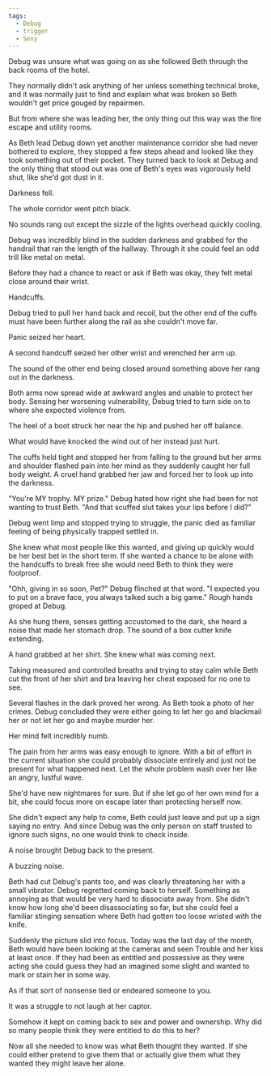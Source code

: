 ```yaml
---
tags:
  - Debug
  - trigger
  - Sexy
---
```

Debug was unsure what was going on as she followed Beth through the back rooms of the hotel. 

They normally didn't ask anything of her unless something technical broke, and it was normally just to find and explain what was broken so Beth wouldn't get price gouged by repairmen. 

But from where she was leading her, the only thing out this way was the fire escape and utility rooms.

As Beth lead Debug down yet another maintenance corridor she had never bothered to explore, they stopped a few steps ahead and looked like they took something out of their pocket. They turned back to look at Debug and the only thing that stood out was one of Beth's eyes was vigorously held shut, like she'd got dust in it.

Darkness fell.

The whole corridor went pitch black.

No sounds rang out except the sizzle of the lights overhead quickly cooling.

Debug was incredibly blind in the sudden darkness and grabbed for the handrail that ran the length of the hallway. Through it she could feel an odd trill like metal on metal.

Before they had a chance to react or ask if Beth was okay, they felt metal close around their wrist.

Handcuffs.

Debug tried to pull her hand back and recoil, but the other end of the cuffs must have been further along the rail as she couldn't move far.

Panic seized her heart.

A second handcuff seized her other wrist and wrenched her arm up.

The sound of the other end being closed around something above her rang out in the darkness.

Both arms now spread wide at awkward angles and unable to protect her body. Sensing her worsening vulnerability, Debug tried to turn side on to where she expected violence from.

The heel of a boot struck her near the hip and pushed her off balance. 

What would have knocked the wind out of her instead just hurt.

The cuffs held tight and stopped her from falling to the ground but her arms and shoulder flashed pain into her mind as they suddenly caught her full body weight. A cruel hand grabbed her jaw and forced her to look up into the darkness. 

"You're MY trophy. MY prize." Debug hated how right she had been for not wanting to trust Beth. "And that scuffed slut takes your lips before I did?"

Debug went limp and stopped trying to struggle, the panic died as familiar feeling of being physically trapped settled in. 

She knew what most people like this wanted, and giving up quickly would be her best bet in the short term. If she wanted a chance to be alone with the handcuffs to break free she would need Beth to think they were foolproof.

"Ohh, giving in so soon, Pet?" Debug flinched at that word. "I expected you to put on a brave face, you always talked such a big game." Rough hands groped at Debug.

As she hung there, senses getting accustomed to the dark, she heard a noise that made her stomach drop. The sound of a box cutter knife extending.

A hand grabbed at her shirt. She knew what was coming next.

Taking measured and controlled breaths and trying to stay calm while Beth cut the front of her shirt and bra leaving her chest exposed for no one to see.

Several flashes in the dark proved her wrong. As Beth took a photo of her crimes. Debug concluded they were either going to let her go and blackmail her or not let her go and maybe murder her. 

Her mind felt incredibly numb.

The pain from her arms was easy enough to ignore. With a bit of effort in the current situation she could probably dissociate entirely and just not be present for what happened next. Let the whole problem wash over her like an angry, lustful wave.

She'd have new nightmares for sure. But if she let go of her own mind for a bit, she could focus more on escape later than protecting herself now.

She didn't expect any help to come, Beth could just leave and put up a sign saying no entry. And since Debug was the only person on staff trusted to ignore such signs, no one would think to check inside.

A noise brought Debug back to the present. 

A buzzing noise.

Beth had cut Debug's pants too, and was clearly threatening her with a small vibrator. Debug regretted coming back to herself. Something as annoying as that would be very hard to dissociate away from. She didn't know how long she'd been disassociating so far, but she could feel a familiar stinging sensation where Beth had gotten too loose wristed with the knife.

Suddenly the picture slid into focus. Today was the last day of the month, Beth would have been looking at the cameras and seen Trouble and her kiss at least once. If they had been as entitled and possessive as they were acting she could guess they had an imagined some slight and wanted to mark or stain her in some way. 

As if that sort of nonsense tied or endeared someone to you.

It was a struggle to not laugh at her captor. 

Somehow it kept on coming back to sex and power and ownership. Why did so many people think they were entitled to do this to her?

Now all she needed to know was what Beth thought they wanted. If she could either pretend to give them that or actually give them what they wanted they might leave her alone.